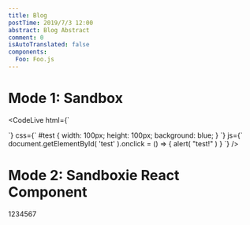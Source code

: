 ```yaml
---
title: Blog
postTime: 2019/7/3 12:00
abstract: Blog Abstract
comment: 0
isAutoTranslated: false
components:
  Foo: Foo.js 
---
```


<Foo />


# Mode 1: Sandbox 
<CodeLive
html={`
<div id="test"></div>
`}
css={`
#test { width: 100px; height: 100px; background: blue; }
`}
js={`
document.getElementById( 'test' ).onclick = () => { alert( "test!" ) }
`}
/>


# Mode 2: Sandboxie React Component
1234567
